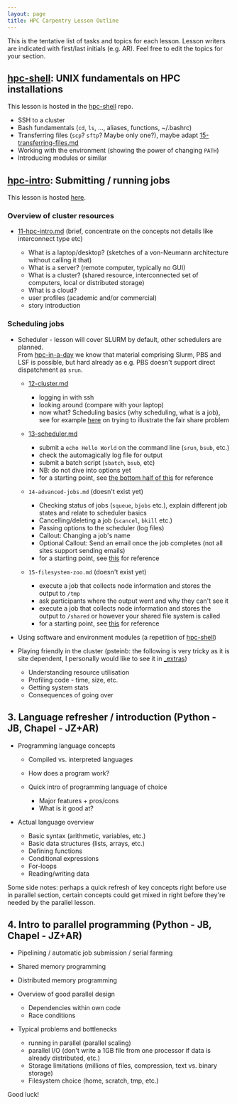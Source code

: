 ```yaml
---
layout: page
title: HPC Carpentry Lesson Outline
---
```


This is the tentative list of tasks and topics for each lesson.
Lesson writers are indicated with first/last initials (e.g. AR).
Feel free to edit the topics for your section.

## [hpc-shell](https://github.com/hpc-carpentry/hpc-shell): UNIX fundamentals on HPC installations

This lesson is hosted in the [hpc-shell](https://github.com/hpc-carpentry/hpc-shell) repo.

* SSH to a cluster 
* Bash fundamentals (`cd`, `ls`, ..., aliases, functions, ~/.bashrc)
* Transferring files (`scp`? `sftp`? Maybe only one?), maybe adapt [15-transferring-files.md](https://github.com/hpc-carpentry/hpc-intro/tree/gh-pages/_episodes/15-transferring-files.md)
* Working with the environment (showing the power of changing `PATH`)
* Introducing modules or similar 


## [hpc-intro](https://github.com/hpc-carpentry/hpc-intro): Submitting / running jobs

This lesson is hosted [here](https://github.com/hpc-carpentry/hpc-intro).

### Overview of cluster resources

* [11-hpc-intro.md](_episodes/11-hpc-intro.md) (brief, concentrate on the concepts not details like interconnect type etc)

    * What is a laptop/desktop? (sketches of a von-Neumann architecture without calling it that)
	* What is a server? (remote computer, typically no GUI)
	* What is a cluster? (shared resource, interconnected set of computers, local or distributed storage)
	* What is a cloud?
    * user profiles (academic and/or commercial)
    * story introduction

### Scheduling jobs

* Scheduler - lesson will cover SLURM by default, other schedulers are planned.   
  From [hpc-in-a-day](https://github.com/psteinb/hpc-in-a-day) we know that material comprising Slurm, PBS and LSF is possible, but hard already as e.g. PBS doesn't support direct dispatchment as `srun`.

    * [12-cluster.md](https://github.com/hpc-carpentry/hpc-intro/tree/gh-pages/_episodes/12-cluster.md)
        * logging in with ssh
        * looking around (compare with your laptop)
        * now what? Scheduling basics (why scheduling, what is a job), see for example [here](https://psteinb.github.io/hpc-in-a-day/02-01-batch-systems-101/) on trying to illustrate the fair share problem
    
    * [13-scheduler.md](https://github.com/hpc-carpentry/hpc-intro/tree/gh-pages/_episodes/13-scheduler.md)
	    * submit a `echo Hello World` on the command line (`srun`, `bsub`, etc.)
        * check the automagically log file for output
        * submit a batch script (`sbatch`, `bsub`, etc)
        * NB: do not dive into options yet
        * for a starting point, see [the bottom half of this](https://psteinb.github.io/hpc-in-a-day/02-01-batch-systems-101/) for reference
        
    * `14-advanced-jobs.md` (doesn't exist yet)
        * Checking status of jobs (`squeue`, `bjobs` etc.), explain different job states and relate to scheduler basics
        * Cancelling/deleting a job (`scancel`, `bkill` etc.)
        * Passing options to the scheduler (log files)
        * Callout: Changing a job's name
        * Optional Callout: Send an email once the job completes (not all sites support sending emails)
        * for a starting point, see [this](https://psteinb.github.io/hpc-in-a-day/02-02-advanced-job-scheduling/) for reference
        
        
    * `15-filesystem-zoo.md` (doesn't exist yet)
        * execute a job that collects node information and stores the output to `/tmp`
        * ask participants where the output went and why they can't see it
        * execute a job that collects node information and stores the output to `/shared` or however your shared file system is called
        * for a starting point, see [this](https://psteinb.github.io/hpc-in-a-day/02-03-shared-filesystem/) for reference
        
* Using software and environment modules (a repetition of [hpc-shell](https://github.com/hpc-carpentry/hpc-shell))

* Playing friendly in the cluster (psteinb: the following is very tricky as it is site dependent, I personally would like to see it in [_extras](https://github.com/hpc-carpentry/hpc-intro/tree/gh-pages/_extras))

	* Understanding resource utilisation
	* Profiling code - time, size, etc.
	* Getting system stats
	* Consequences of going over

## 3. Language refresher / introduction (Python - JB, Chapel - JZ+AR)

* Programming language concepts

	* Compiled vs. interpreted languages
	* How does a program work?
	* Quick intro of programming language of choice

		* Major features + pros/cons
		* What is it good at? 

* Actual language overview

	* Basic syntax (arithmetic, variables, etc.)
	* Basic data structures (lists, arrays, etc.)
	* Defining functions
	* Conditional expressions
	* For-loops
	* Reading/writing data

Some side notes: 
perhaps a quick refresh of key concepts right before use in parallel section,
certain concepts could get mixed in right before they're needed by the parallel lesson.

## 4. Intro to parallel programming (Python - JB, Chapel - JZ+AR)

* Pipelining / automatic job submission / serial farming
* Shared memory programming
* Distributed memory programming
* Overview of good parallel design

	* Dependencies within own code
	* Race conditions

* Typical problems and bottlenecks

	* running in parallel (parallel scaling)
	* parallel I/O (don't write a 1GB file from one processor if data is already distributed, etc.)
	* Storage limitations (millions of files, compression, text vs. binary storage)
	* Filesystem choice (home, scratch, tmp, etc.)


Good luck!
